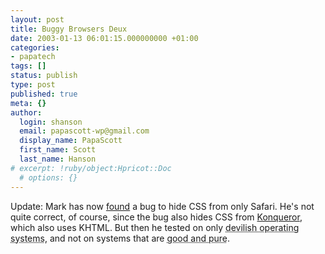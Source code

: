 ```yaml
---
layout: post
title: Buggy Browsers Deux
date: 2003-01-13 06:01:15.000000000 +01:00
categories:
- papatech
tags: []
status: publish
type: post
published: true
meta: {}
author:
  login: shanson
  email: papascott-wp@gmail.com
  display_name: PapaScott
  first_name: Scott
  last_name: Hanson
# excerpt: !ruby/object:Hpricot::Doc
  # options: {}
---
```

<p>Update: Mark has now <a title="How to hide CSS from Safari: solution [dive into mark]" href="http://diveintomark.org/archives/2003/01/12.html#how_to_hide_css_from_safari_solution">found</a> a bug to hide CSS from only Safari. He's not quite correct, of course, since the bug also hides CSS from <a title="Konqueror" href="http://www.konqueror.org/">Konqueror</a>, which also uses KHTML. But then he tested on only <acronym title="Windows, Macintosh">devilish operating systems</acronym>, and not on systems that are <acronym title="Linux, BSD">good and pure</acronym>.</p>
